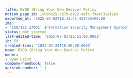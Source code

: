 ```yaml
---
title: BYOD (Bring Your Own Device) Policy
notion_page_id: 1c0d6625-c679-8122-a9fc-f4e4c31af2a3
exported_at: '2025-07-02T18:43:45.423755+00:00'
ims:
- 'ISO/IEC 27001: Information Security Management System'
status: Not started
last-edited-time: '2025-07-01T22:51:00.000Z'
id: 59
created-time: '2025-03-24T10:40:00.000Z'
name: BYOD (Bring Your Own Device) Policy
owner:
- Ryan Laird
company-handbook: false
version-number: 1.1
---
```



